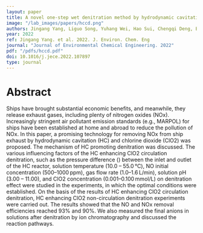 ```yaml
---
layout: paper
title: A novel one-step wet denitration method by hydrodynamic cavitation and chlorine dioxide
image: "/lab_images/papers/hccd.png"
authors: Jingang Yang, Liguo Song, Yuhang Wei, Hao Sui, Chengqi Deng, Bohao Zhang, Kaixuan Lu, Minyi Xu, Zhitao Han, Xinxiang Pan
year: 2022
ref: Jingang Yang. et al. 2022. J. Environ. Chem. Eng
journal: "Journal of Environmental Chemical Engineering. 2022"
pdf: "/pdfs/hccd.pdf"
doi: 10.1016/j.jece.2022.107897
type: journal
---
```


# Abstract

Ships have brought substantial economic benefits, and meanwhile, they release exhaust gases, including plenty of nitrogen oxides (NOx). Increasingly stringent air pollutant emission standards (e.g., MARPOL) for ships have been established at home and abroad to reduce the pollution of NOx. In this paper, a promising technology for removing NOx from ship exhaust by hydrodynamic cavitation (HC) and chlorine dioxide (ClO2) was proposed. The mechanism of HC promoting denitration was discussed. The various influencing factors of the HC enhancing ClO2 circulation denitration, such as the pressure difference () between the inlet and outlet of the HC reactor, solution temperature (10.0 – 55.0 ℃), NO initial concentration (500–1000 ppm), gas flow rate (1.0–1.6 L/min), solution pH (3.00 – 11.00), and ClO2 concentration (0.001–0.100 mmol/L) on denitration effect were studied in the experiments, in which the optimal conditions were established. On the basis of the results of HC enhancing ClO2 circulation denitration, HC enhancing ClO2 non-circulation denitration experiments were carried out. The results showed that the NO and NOx removal efficiencies reached 93% and 90%. We also measured the final anions in solutions after denitration by ion chromatography and discussed the reaction pathways.